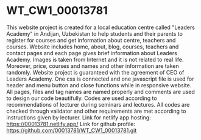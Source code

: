 # WT_CW1_00013781
This website project is created for a local education centre called "Leaders Academy" in Andijan, Uzbekistan to help students and their parents to register for courses and get information about centre, teachers and courses. Website includes home, about, blog, courses, teachers and contact pages and each page gives brief information about Leaders Academy. Images is taken from Internet and it is not related to real life. Moreover, price, courses and names and other information are taken randomly. Website project is guaranteed with the agreement of CEO of Leaders Academy. One css is connected and one javascript file is used for header and menu button and close functions while in responsive website. All pages, files and tag names are named properly and comments are used to design our code beautifully. Codes are used according to recommendations of lecturer during seminars and lectures. All codes are checked through validator and other requirements are met according to instructions given by lecturer.
Link for netlify app hosting: https://00013781.netlify.app/
Link for github profile: https://github.com/00013781/WT_CW1_00013781.git 
